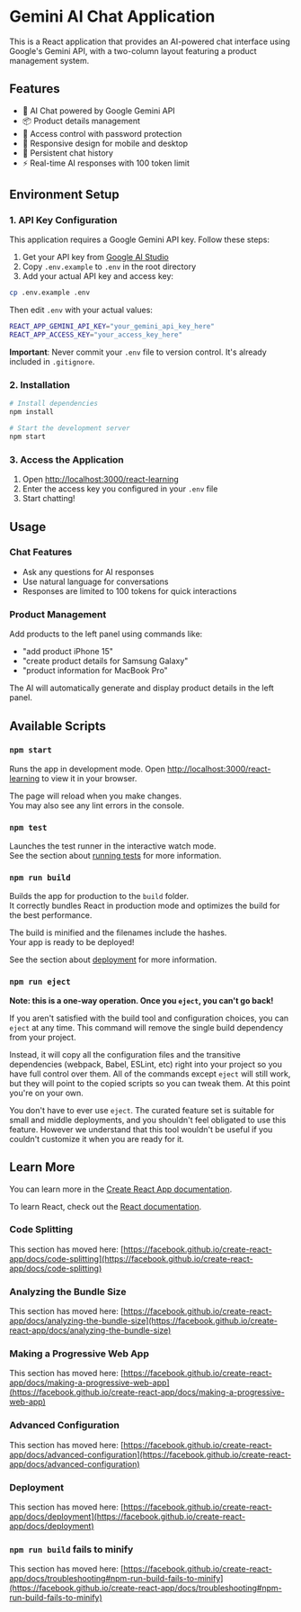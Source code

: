 # Gemini AI Chat Application

This is a React application that provides an AI-powered chat interface using Google's Gemini API, with a two-column layout featuring a product management system.

## Features

- 🤖 AI Chat powered by Google Gemini API
- 📦 Product details management
- 🔐 Access control with password protection
- 📱 Responsive design for mobile and desktop
- 💬 Persistent chat history
- ⚡ Real-time AI responses with 100 token limit

## Environment Setup

### 1. API Key Configuration

This application requires a Google Gemini API key. Follow these steps:

1. Get your API key from [Google AI Studio](https://aistudio.google.com/)
2. Copy `.env.example` to `.env` in the root directory
3. Add your actual API key and access key:

```bash
cp .env.example .env
```

Then edit `.env` with your actual values:

```bash
REACT_APP_GEMINI_API_KEY="your_gemini_api_key_here"
REACT_APP_ACCESS_KEY="your_access_key_here"
```

**Important**: Never commit your `.env` file to version control. It's already included in `.gitignore`.

### 2. Installation

```bash
# Install dependencies
npm install

# Start the development server
npm start
```

### 3. Access the Application

1. Open [http://localhost:3000/react-learning](http://localhost:3000/react-learning)
2. Enter the access key you configured in your `.env` file
3. Start chatting!

## Usage

### Chat Features

- Ask any questions for AI responses
- Use natural language for conversations
- Responses are limited to 100 tokens for quick interactions

### Product Management

Add products to the left panel using commands like:

- "add product iPhone 15"
- "create product details for Samsung Galaxy"
- "product information for MacBook Pro"

The AI will automatically generate and display product details in the left panel.

## Available Scripts

### `npm start`

Runs the app in development mode.
Open [http://localhost:3000/react-learning](http://localhost:3000/react-learning) to view it in your browser.

The page will reload when you make changes.\
You may also see any lint errors in the console.

### `npm test`

Launches the test runner in the interactive watch mode.\
See the section about [running tests](https://facebook.github.io/create-react-app/docs/running-tests) for more information.

### `npm run build`

Builds the app for production to the `build` folder.\
It correctly bundles React in production mode and optimizes the build for the best performance.

The build is minified and the filenames include the hashes.\
Your app is ready to be deployed!

See the section about [deployment](https://facebook.github.io/create-react-app/docs/deployment) for more information.

### `npm run eject`

**Note: this is a one-way operation. Once you `eject`, you can't go back!**

If you aren't satisfied with the build tool and configuration choices, you can `eject` at any time. This command will remove the single build dependency from your project.

Instead, it will copy all the configuration files and the transitive dependencies (webpack, Babel, ESLint, etc) right into your project so you have full control over them. All of the commands except `eject` will still work, but they will point to the copied scripts so you can tweak them. At this point you're on your own.

You don't have to ever use `eject`. The curated feature set is suitable for small and middle deployments, and you shouldn't feel obligated to use this feature. However we understand that this tool wouldn't be useful if you couldn't customize it when you are ready for it.

## Learn More

You can learn more in the [Create React App documentation](https://facebook.github.io/create-react-app/docs/getting-started).

To learn React, check out the [React documentation](https://reactjs.org/).

### Code Splitting

This section has moved here: [https://facebook.github.io/create-react-app/docs/code-splitting](https://facebook.github.io/create-react-app/docs/code-splitting)

### Analyzing the Bundle Size

This section has moved here: [https://facebook.github.io/create-react-app/docs/analyzing-the-bundle-size](https://facebook.github.io/create-react-app/docs/analyzing-the-bundle-size)

### Making a Progressive Web App

This section has moved here: [https://facebook.github.io/create-react-app/docs/making-a-progressive-web-app](https://facebook.github.io/create-react-app/docs/making-a-progressive-web-app)

### Advanced Configuration

This section has moved here: [https://facebook.github.io/create-react-app/docs/advanced-configuration](https://facebook.github.io/create-react-app/docs/advanced-configuration)

### Deployment

This section has moved here: [https://facebook.github.io/create-react-app/docs/deployment](https://facebook.github.io/create-react-app/docs/deployment)

### `npm run build` fails to minify

This section has moved here: [https://facebook.github.io/create-react-app/docs/troubleshooting#npm-run-build-fails-to-minify](https://facebook.github.io/create-react-app/docs/troubleshooting#npm-run-build-fails-to-minify)
